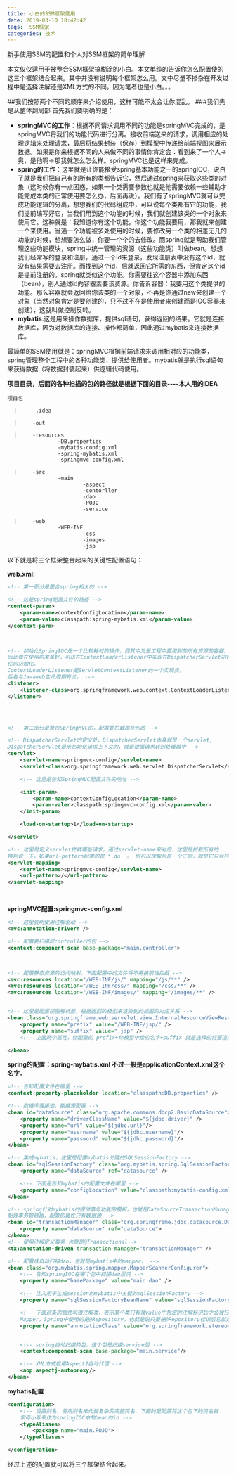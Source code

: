 ```yaml
---
title: 小白的SSM框架使用
date: 2019-03-10 10:42:42
tags:  SSM框架
categories: 技术
---
```



新手使用SSM的配置和个人对SSM框架的简单理解


<!--more-->

本文仅仅适用于被整合SSM框架搞糊涂的小白。本文单纯的告诉你怎么配置使的这三个框架结合起来。其中并没有说明每个框架怎么用。文中尽量不掺杂在开发过程中是选择注解还是XML方式的不同。因为笔者也是小白。。。
<!--more-->
##我们按照两个不同的顺序来介绍使用，这样可能不太会让你混乱。
###我们先是从整体到局部
首先我们要明确的是：

- **springMVC的工作**：根据不同请求调用不同的功能是springMVC完成的，是springMVC将我们的功能代码进行分离。接收前端送来的请求，调用相应的处理逻辑来处理请求，最后将结果封装（保存）到模型中传递给前端视图来展示数据。如果是你来根据不同的人来做不同的事情你肯定会：看到来了一个人->奥，是他啊->那我就怎么怎么样。springMVC也是这样来完成。
- **spring的工作**：这里就是让你能接受spring基本功能之一的springIOC，说白了就是我们把自己有的所有的类都告诉它，然后通过spring来获取这些类的对象（这时候你有一点困惑，如果一个类需要参数也就是他需要依赖一些辅助才能完成本类的正常使用要怎么办，后面再说）。我们有了springMVC就可以完成功能逻辑的分离，想想我们的代码组成中，可以说每个类都有它的功能，我们提前编写好它，当我们用到这个功能的时候，我们就创建该类的一个对象来使用它。这种就是：我知道你有这个功能，你这个功能我要用，那我就来创建一个来使用。当通一个功能被多处使用的时候，要修改另一个类的相差无几的功能的时候，想想要怎么做，你要一个个的去修改。而spring就是帮助我们管理这些功能模块，spring中统一管理的资源（这些功能类）叫做bean。想想我们经常写的登录和注册，通过一个id来登录，发现注册表中没有这个id，就没有结果需要去注册。而找到这个id，后就返回它所需的东西，但肯定这个id是提前注册的。spring就类似这个功能。你需要往这个容器中添加东西（bean），别人通过id向容器索要该资源。你告诉容器：我要用这个类提供的功能。那么容器就会返回给你该类的一个对象，不再是你通过new来创建一个对象（当然对象肯定是要创建的，只不过不在是使用者来创建而是IOC容器来创建），这就叫做控制反转。
- **mybatis**:这是用来操作数据库，提供sql语句，获得返回的结果。它就是连接数据库，因为对数据库的连接、操作都简单，因此通过mybatis来连接数据库。

最简单的SSM使用就是：springMVC根据前端请求来调用相对应的功能类，spring管理整个工程中的各种功能类，提供给使用者。mybatis就是执行sql语句来获得数据（将数据封装起来）供逻辑代码使用。


**项目目录，后面的各种扫描的包的路径就是根据下面的目录----本人用的IDEA**
~~~
项目名
  
  |     -.idea

  |     -out

  |     -resources
                -DB.properties
                -mybatis-config.xml
                -spring-mybatis.xml
                -springmvc-config.xml

  |     -src
                -main
                        -aspect
                        -contorller
                        -dao
                        -POJO
                        -service
                        
  |     -web
                -WEB-INF
                        -css
                        -images
                        -jsp

~~~


以下就是将三个框架整合起来的关键性配置语句：

**web.xml:**
~~~ xml
<!-- 第一部分是整合spring相关的 -->

<!-- 这是spring配置文件的路径 -->
<context-param>
    <param-name>contextConfigLocation</param-name>
    <param-value>classpath:spring-mybatis.xml</param-value>
</context-parm>



<!-- 初始化SpringIOC是一个比较耗时的操作，而其中又是工程中要用到的所有资源的容器，
因此要在使用前准备好，可以在ContextLoaderListener中实现在DispatcherServlet初始
化前初始化。
ContextLoaderListener是ServletContextListener的一个实现类，
后者与Javaweb生命周期有关。 -->
<listener>
    <listener-class>org.springframework.web.context.ContextLoaderListener</listener-class>
</listener>




<!-- 第二部分是整合SpringMVC的，配置要拦截那些东西 -->

<!-- DispatcherServlet的定义处，DispatcherServlet本身就是一个servlet,
DispatcherServlet是来初始化请求上下文的，就是根据请求转到处理器中 -->
<servlet>
    <servlet-name>springmvc-config</servlet-name>
    <servlet-class>org.springframework.web.servlet.DispatcherServlet</servlet-class>

    <!-- 这里是告知SpringMVC配置文件的地址 -->

    <init-param>
        <param-name>contextConfigLocation</param-name>
        <param-valer>classpath:springmvc-config.xml</param-valer>
    </init-param>

    <load-on-startup>1</load-on-startup>

</servlet> 

<!-- 这里是定义servlet拦截哪些请求，通过servlet-name来对应，这里是拦截所有的
特别说一下，如果url-pattern配置的是 *.do  。 你可以理解为是一个正则，就是它只会拦截哪些请求中是以.do结尾的请求 -->
<servlet-mapping>
    <servlet-name>springmvc-config</servlet-name>
    <url-pattern>/</url-pattern>
</servlet-mapping>




~~~


**springMVC配置:springmvc-config.xml**
~~~xml
<!-- 这里表明使用注解驱动 -->
<mvc:annotation-drivern />

<!-- 配置要扫描成controller的包 -->
<context:component-scan base-package="main.controller">



<!-- 配置静态资源的访问映射，下面配置中的文件将不再被前端拦截 -->
<mvc:resources location="/WEB-INF/js/" mapping="/js/**" />
<mvc:resources location="/WEB-INF/css/" mapping="/css/**" />
<mvc:resources location="/WEB-INF/images/" mapping="/images/**" />


<!-- 这里是配置视图解析器，根据返回的模型来渲染到的视图的对应关系 -->
<bean class="org.springframe.web.servelet.view.InternalResourceViewResolver">
    <property name="prefix" value="/WEB-INF/jsp/" />
    <property name="suffix" value=".jsp" />
    <!-- 上面两个属性，你配置的 prefix+你模型中给的名字+suffix 就是选择的将要渲染的视图。 -->

</bean>
~~~

**spring的配置：spring-mybatis.xml 不过一般是applicationContext.xml这个名字。**

~~~xml
<!-- 告知配置文件在哪里 -->
<context:property-placeholder location="classpath:DB.properties" />

<!-- 数据库连接池，数据源配置 -->
<bean id="dataSource" class="org.apache.commons.dbcp2.BasicDataSource">
    <property name="driverClassName" value="${jdbc.driver}" />
    <property name="url" value="${jdbc.url}"/>
    <property name="username" value="${jdbc.username}"/>
    <property name="password" value="${jdbc.password}"/>
</bean>

<!-- 集成mybatis，这里是配置mybatis关键的SQLSessionFactory -->
<bean id="sqlSessionFactory" class="org.mybatis.spring.SqlSessionFactoryBean">
    <property name="dataSource" ref="datasource" />

    <!-- 下面是告知mybatis的配置文件在哪里 -->
    <property name="configLocation" value="classpath:mybatis-config.xml">
</bean>

<!-- spring针对mybatis的提供事务功能的模板，也就是DataSourceTransactionManager
配饰事务管理器，配置的属性只有数据源 -->
<bean id="transactionManager" class="org.springframe.jdbc.datasource.DataSourceTransactionManager">
    <property name="dataSource" ref="dataSource">
</bean>
<!-- 使用注解定义事务 也就是@Transcctional-->
<tx:annotation-driven transaction-manager="transactionManager" />

<!-- 配置成自动扫描dao，也就是mybatis中的mapper。 -->
<bean class="org.mybatis.spring.mapper.MapperScannerConfigurer">
    <!-- 告知springIOC在哪个包中扫描dao层类 -->
    <property name="basePackage" value="main.dao" />

    <!-- 注入用于生成session的mybatis中关键的sqlSessionFactory -->
    <property name="sqlSessionFactoryBeanName" value="sqlSessionFactory" />

    <!-- 下面这条的属性叫做注解类，表示某个类只有被value中指定的注解标识后才会被扫描成
    Mapper，Spring中使用的是@Repository，也就是说只要被@Repository标识后它就是一个dao层。 -->
    <property name="annotationClass" value="org.springframework.stereotype.Repository"> 


    <!-- spring自动扫描的包，这个包是扫描service层 -->
    <context:component-scan base-package="main.service"/>

    <!-- XML方式启用AspectJ自动代理 -->
    <aop:aspectj-autoproxy/>
</bean>


~~~

**mybatis配置**
~~~xml
<configuration>
    <!-- 设置别名，使用别名来代替复杂的完整类名，下面的是配置将这个包下的类名首
    字母小写来作为springIOC中的bean的id -->
    <typeAliases>
        <package name="main.POJO">
    </typeAliases>

</configuration>
~~~

经过上述的配置就可以将三个框架结合起来。

